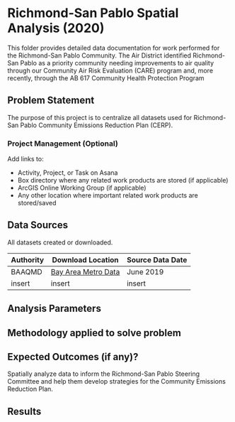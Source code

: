 # Richmond-San Pablo Spatial Analysis (2020)

This folder provides detailed data documentation for work performed for the Richmond-San Pablo Community. The Air District identified Richmond-San Pablo as a priority community needing improvements to air quality through our Community Air Risk Evaluation (CARE) program and, more recently, through the AB 617 Community Health Protection Program 

## Problem Statement

The purpose of this project is to centralize all datasets used for Richmond-San Pablo Community Emissions Reduction Plan (CERP). 

### Project Management (Optional)

Add links to:
- Activity, Project, or Task on Asana 
- Box directory where any related work products are stored (if applicable) 
- ArcGIS Online Working Group (if applicable) 
- Any other location where important related work products are stored/saved 

## Data Sources

All datasets created or downloaded.


| __Authority__ | __Download Location__ | __Source Data Date__ |
|-------------|------------|------------|
| BAAQMD  |   [Bay Area Metro Data](https://data.bayareametro.gov/)   | June 2019 |
| insert  | insert | insert  |


## Analysis Parameters


## Methodology applied to solve problem


## Expected Outcomes (if any)?

Spatially analyze data to inform the Richmond-San Pablo Steering Committee and help them develop strategies for the Community Emissions Reduction Plan. 

## Results

